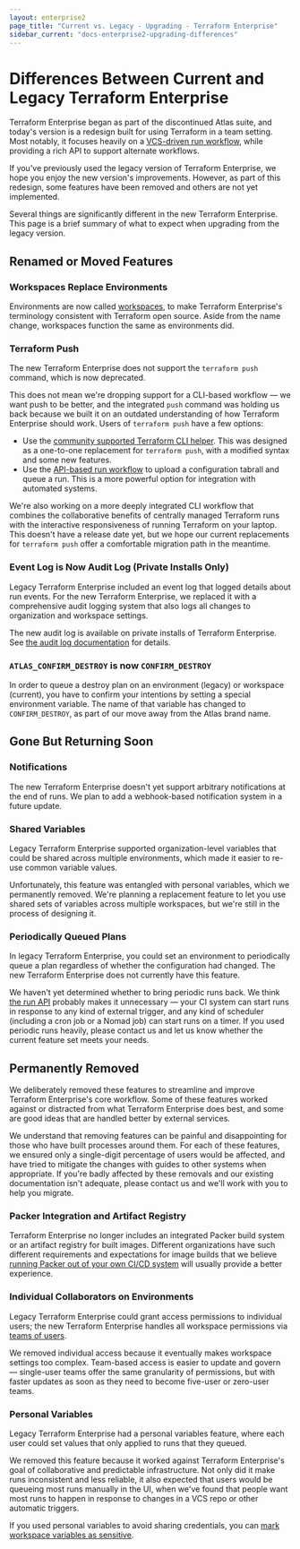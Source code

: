 ```yaml
---
layout: enterprise2
page_title: "Current vs. Legacy - Upgrading - Terraform Enterprise"
sidebar_current: "docs-enterprise2-upgrading-differences"
---
```


# Differences Between Current and Legacy Terraform Enterprise

Terraform Enterprise began as part of the discontinued Atlas suite, and today's version is a redesign built for using Terraform in a team setting. Most notably, it focuses heavily on a [VCS-driven run workflow](../run/ui.html), while providing a rich API to support alternate workflows.

If you've previously used the legacy version of Terraform Enterprise, we hope you enjoy the new version's improvements. However, as part of this redesign, some features have been removed and others are not yet implemented.

Several things are significantly different in the new Terraform Enterprise. This page is a brief summary of what to expect when upgrading from the legacy version.

## Renamed or Moved Features

### Workspaces Replace Environments

Environments are now called [workspaces](../workspaces/index.html), to make Terraform Enterprise's terminology consistent with Terraform open source. Aside from the name change, workspaces function the same as environments did.

### Terraform Push

The new Terraform Enterprise does not support the `terraform push` command, which is now deprecated.

This does not mean we're dropping support for a CLI-based workflow — we want push to be better, and the integrated `push` command was holding us back because we built it on an outdated understanding of how Terraform Enterprise should work. Users of `terraform push` have a few options:

- Use the [community supported Terraform CLI helper](https://github.com/hashicorp-community/tf-helper). This was designed as a one-to-one replacement for `terraform push`, with a modified syntax and some new features.
- Use the [API-based run workflow](../run/api.html) to upload a configuration tabrall and queue a run. This is a more powerful option for integration with automated systems.

We're also working on a more deeply integrated CLI workflow that combines the collaborative benefits of centrally managed Terraform runs with the interactive responsiveness of running Terraform on your laptop. This doesn't have a release date yet, but we hope our current replacements for `terraform push` offer a comfortable migration path in the meantime.

### Event Log is Now Audit Log (Private Installs Only)

[audit]: ../private/logging.html#audit-logs

Legacy Terraform Enterprise included an event log that logged details about run events. For the new Terraform Enterprise, we replaced it with a comprehensive audit logging system that also logs all changes to organization and workspace settings.

The new audit log is available on private installs of Terraform Enterprise. See [the audit log documentation][audit] for details.

### `ATLAS_CONFIRM_DESTROY` is now `CONFIRM_DESTROY`

In order to queue a destroy plan on an environment (legacy) or workspace (current), you have to confirm your intentions by setting a special environment variable. The name of that variable has changed to `CONFIRM_DESTROY`, as part of our move away from the Atlas brand name.

## Gone But Returning Soon

### Notifications

The new Terraform Enterprise doesn't yet support arbitrary notifications at the end of runs. We plan to add a webhook-based notification system in a future update.

### Shared Variables

Legacy Terraform Enterprise supported organization-level variables that could be shared across multiple environments, which made it easier to re-use common variable values.

Unfortunately, this feature was entangled with personal variables, which we permanently removed. We're planning a replacement feature to let you use shared sets of variables across multiple workspaces, but we're still in the process of designing it.

### Periodically Queued Plans

In legacy Terraform Enterprise, you could set an environment to periodically queue a plan regardless of whether the configuration had changed. The new Terraform Enterprise does not currently have this feature.

We haven't yet determined whether to bring periodic runs back. We think [the run API](../api/run.html) probably makes it unnecessary — your CI system can start runs in response to any kind of external trigger, and any kind of scheduler (including a cron job or a Nomad job) can start runs on a timer. If you used periodic runs heavily, please contact us and let us know whether the current feature set meets your needs.

## Permanently Removed

We deliberately removed these features to streamline and improve Terraform Enterprise's core workflow. Some of these features worked against or distracted from what Terraform Enterprise does best, and some are good ideas that are handled better by external services.

We understand that removing features can be painful and disappointing for those who have built processes around them. For each of these features, we ensured only a single-digit percentage of users would be affected, and have tried to mitigate the changes with guides to other systems when appropriate. If you're badly affected by these removals and our existing documentation isn't adequate, please contact us and we'll work with you to help you migrate.

### Packer Integration and Artifact Registry

Terraform Enterprise no longer includes an integrated Packer build system or an artifact registry for built images. Different organizations have such different requirements and expectations for image builds that we believe [running Packer out of your own CI/CD system](https://www.packer.io/guides/packer-on-cicd/index.html) will usually provide a better experience.

### Individual Collaborators on Environments

Legacy Terraform Enterprise could grant access permissions to individual users; the new Terraform Enterprise handles all workspace permissions via [teams of users](../users-teams-organizations/teams.html).

We removed individual access because it eventually makes workspace settings too complex. Team-based access is easier to update and govern — single-user teams offer the same granularity of permissions, but with faster updates as soon as they need to become five-user or zero-user teams.

### Personal Variables

Legacy Terraform Enterprise had a personal variables feature, where each user could set values that only applied to runs that they queued.

We removed this feature because it worked against Terraform Enterprise's goal of collaborative and predictable infrastructure. Not only did it make runs inconsistent and less reliable, it also expected that users would be queueing most runs manually in the UI, when we've found that people want most runs to happen in response to changes in a VCS repo or other automatic triggers.

If you used personal variables to avoid sharing credentials, you can [mark workspace variables as sensitive](../workspaces/variables.html#sensitive-values).
